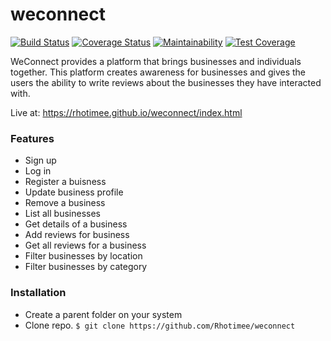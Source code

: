 # weconnect
[![Build Status](https://travis-ci.org/Rhotimee/weconnect.svg?branch=develop)](https://travis-ci.org/Rhotimee/weconnect) [![Coverage Status](https://coveralls.io/repos/github/Rhotimee/weconnect/badge.svg?branch=develop)](https://coveralls.io/github/Rhotimee/weconnect?branch=develop) [![Maintainability](https://api.codeclimate.com/v1/badges/876431ea563b9f8a8972/maintainability)](https://codeclimate.com/github/Rhotimee/weconnect/maintainability) [![Test Coverage](https://api.codeclimate.com/v1/badges/876431ea563b9f8a8972/test_coverage)](https://codeclimate.com/github/Rhotimee/weconnect/test_coverage)

WeConnect provides a platform that brings businesses and individuals together. This platform creates awareness for businesses and gives the users the ability to write reviews about the businesses they have interacted with.

Live at: https://rhotimee.github.io/weconnect/index.html

### Features
- Sign up
- Log in
- Register a buisness
- Update business profile
- Remove a business
- List all businesses
- Get details of a business
- Add reviews for business
- Get all reviews for a business
- Filter businesses by location
- Filter businesses by category

### Installation
- Create a parent folder on your system
- Clone repo. `$ git clone https://github.com/Rhotimee/weconnect`

